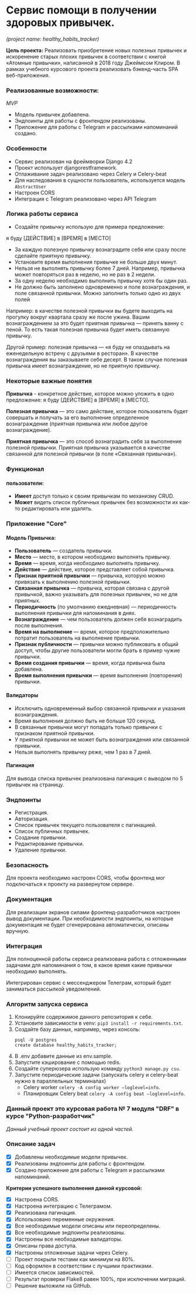 # **Cервис помощи в получении здоровых привычек.**                                                       
_(project name: healthy_habits_tracker)_                                                                                                 
                                                                                                                                    
**Цель проекта:** Реализовать приобретение новых полезных привычек и искоренение старых плохих привычек в соответствии 
с книгой «Атомные привычки», написанной в 2018 году Джеймсом Клиром. В рамках учебного курсового проекта реализовать 
бэкенд-часть SPA веб-приложения.                                                              
                                                                                                                                    
                                                                                                                                    
### Реализованные возможности:                                                                                                      
_MVP_                                                                                                                 
- Модель привычек добавлена.                                               
- Эндпоинты для работы с фронтендом реализованы.  
- Приложение для работы с Telegram и рассылками напоминаний создано.

                                                                                                                                    
### Особенности                                                                                                                     
- Сервис реализован на фреймворки Django 4.2                                                                                        
- Проект использует djangorestframework.                                                                                 
- Отлаживание задач реализовано через Celery и Celery-beat                                                                                    
- Для наследования в сущности пользователь, используется модель `AbstractUser`
- Настроен CORS
- Интеграция с Telegram реализовано через API Telegram
                                                                                                                                    
                                                                                                                                    
### Логика работы сервиса                                                                                                           
- Создайте привычку использую для примера предложение: 

я буду [ДЕЙСТВИЕ] в [ВРЕМЯ] в [МЕСТО]

- За каждую полезную привычку вознаградите себя или сразу после сделайте приятную привычку. 
- Установите время выполнения привычке не больше двух минут.
- Нельзя не выполнять привычку более 7 дней. Например, привычка может повторяться раз в неделю, но не раз в 2 недели. 
- За одну неделю необходимо выполнить привычку хотя бы один раз.
- Не должно быть заполнено одновременно и поле вознаграждения, и поле связанной привычки. Можно заполнить только 
одно из двух полей

Например: в качестве полезной привычки вы будете выходить на прогулку вокруг квартала сразу же после ужина. Вашим 
вознаграждением за это будет приятная привычка — принять ванну с пеной. То есть такая полезная привычка будет иметь 
связанную привычку.

Другой пример: полезная привычка — «я буду не опаздывать на еженедельную встречу с друзьями в ресторан». В 
качестве вознаграждения вы заказываете себе десерт. В таком случае полезная привычка имеет вознаграждение, но не 
приятную привычку.

                                                                                                                                    
### Некоторые важные понятия
**Привычка** - конкретное действие, которое можно уложить в одно предложение: я буду [ДЕЙСТВИЕ] в [ВРЕМЯ] в [МЕСТО].

**Полезная привычка** — это само действие, которое пользователь будет совершать и получать за его выполнение определенное 
вознаграждение (приятная привычка или любое другое вознаграждение).

**Приятная привычка** — это способ вознаградить себя за выполнение полезной привычки. Приятная привычка указывается в 
качестве связанной для полезной привычки (в поле «Связанная привычка»).                                

                                                                                                                                    
### Функционал                                                                                                                      
#### пользователи:
* **Имеет** доступ только к своим привычкам по механизму CRUD.
* **Может** видеть список публичных привычек без возможности их как-то редактировать или удалять. 
                                                                                                                                    
                                                                                                                                    
### Приложение "Core"
#### Модель Привычка:
- **Пользователь** — создатель привычки.
- **Место** — место, в котором необходимо выполнять привычку.
- **Время** — время, когда необходимо выполнять привычку.
- **Действие** — действие, которое представляет собой привычка.
- **Признак приятной привычки** — привычка, которую можно привязать к выполнению полезной привычки.
- **Связанная привычка** — привычка, которая связана с другой привычкой, важно указывать для полезных привычек, но не для 
приятных.
- **Периодичность** (по умолчанию ежедневная) — периодичность выполнения привычки для напоминания в днях.
- **Вознаграждение** — чем пользователь должен себя вознаградить после выполнения.
- **Время на выполнение** — время, которое предположительно потратит пользователь на выполнение привычки.
- **Признак публичности** — привычки можно публиковать в общий доступ, чтобы другие пользователи могли брать в пример 
чужие привычки.
- **Время создания привычки** — время, когда привычка была добавлена.
- **Время выполнения привычки** — время выполнения (повторения) привычки.

#### Валидаторы
- Исключить одновременный выбор связанной привычки и указания вознаграждения.
- Время выполнения должно быть не больше 120 секунд.
- В связанные привычки могут попадать только привычки с признаком приятной привычки.
- У приятной привычки не может быть вознаграждения или связанной привычки.
- Нельзя выполнять привычку реже, чем 1 раз в 7 дней.

#### Пагинация
Для вывода списка привычек реализована пагинация с выводом по 5 привычек на страницу.



### Эндпоинты
- Регистрация.
- Авторизация.
- Список привычек текущего пользователя с пагинацией.
- Список публичных привычек.
- Создание привычки.
- Редактирование привычки.
- Удаление привычки.


### Безопасность
Для проекта необходимо настроен CORS, чтобы фронтенд мог подключаться к проекту на развернутом сервере.


### Документация
Для реализации экранов силами фронтенд-разработчиков настроен вывод документации. При необходимости 
эндпоинты, на которые документация не будет сгенерирована автоматически, описаны вручную.


### Интеграция
Для полноценной работы сервиса реализована работа с отложенными задачами для напоминания о том, в какое время какие 
привычки необходимо выполнять.

Интегрирован сервис с мессенджером Телеграм, который будет заниматься рассылкой уведомлений.

                                                                                                                                    
### Алгоритм запуска сервиса                                                                                                        
                                                                                                                                    
1. Клонируйте содержимое данного репозитория к себе.                                                                                
2. Установите зависимости в venv: `pip3 install -r requirements.txt`.                                                               
3. Создайте базу данных, например, через консоль:                                                                                   
   ```                                                                                                                                 
   psql -U postgres                                                                                                                    
   create database healthy_habits_tracker;                                                                                                   
   ```                                                                                                                                 
4. В .env добавите данные из env.sample.                                                                                            
5. Запустите кэширование с помощью redis.                                                                                           
6. Создайте суперюзера использую команду `python3 manage.py csu`.                                                                  
7. Запустите периодические задачи (запускать celery и celery-beat нужно в параллельных терминалах)
   - Celery worker `celery -A config worker —loglevel=info`.
   - Планировщик Celery beat `celery -A config beat —loglevel=info`.                                        
                                                                                                                                    
                                                                                                                                    
                                                                                                                                    
                                                                                                                                    
### Данный проект это курсовая работа № 7 модуля "DRF" в курсе "Python-разработчик"                                              
_Данный учебный проект состоит из одной частей._                                                                                     

### Описание задач
- [x] Добавлены необходимые модели привычек.                                               
- [x] Реализованы эндпоинты для работы с фронтендом.  
- [x] Создано приложение для работы с Telegram и рассылками напоминаний.
                                                                                                                                     
**Критерии успешного выполнения данной курсовой:**                                                                                                               
- [x] Настроена CORS.
- [x] Настроена интеграцию с Телеграмом.
- [x] Реализована пагинация.
- [x] Использовано переменные окружения.
- [x] Все необходимые модели описаны или переопределены.
- [x] Все необходимые эндпоинты реализованы.
- [x] Настроены все необходимые валидаторы.
- [x] Описаны права доступа.
- [x] Настроены отложенные задачи через Celery.
- [ ] Проект покрыли тестами как минимум на 80%.
- [ ] Код оформлен в соответствии с лучшими практиками.
- [ ] Имеется список зависимостей.
- [ ] Результат проверки Flake8 равен 100%, при исключении миграций.
- [ ] Решение выложили на GitHub.                                                 
